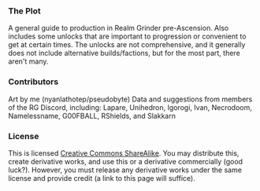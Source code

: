 ### The Plot

A general guide to production in Realm Grinder pre-Ascension. Also includes some unlocks that are important to progression or convenient to get at certain times. The unlocks are not comprehensive, and it generally does not include alternative builds/factions, but for the most part, there aren't many.

### Contributors
Art by me (nyanlathotep/pseudobyte)
Data and suggestions from members of the RG Discord, including: Lapare, Unihedron, Igorogi, Ivan, Necrodoom, Namelessname, G00FBALL, RShields, and Slakkarn

### License
This is licensed [Creative Commons ShareAlike](https://creativecommons.org/licenses/by-sa/4.0/).
You may distribute this, create derivative works, and use this or a derivative commercially (good luck?).
However, you must release any derivative works under the same license and provide credit (a link to this page will suffice).
